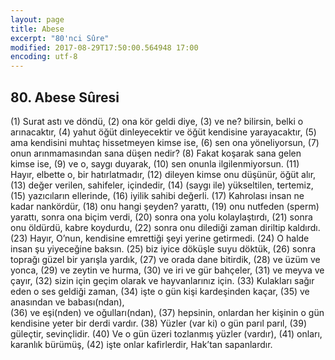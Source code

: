 ```yaml
---
layout: page
title: Abese
excerpt: "80'nci Sûre"
modified: 2017-08-29T17:50:00.564948 17:00
encoding: utf-8
---
```


## 80. Abese Sûresi

(1) Surat astı ve döndü,
(2) ona kör geldi diye,
(3) ve ne? bilirsin, belki o arınacaktır,
(4) yahut öğüt dinleyecektir ve öğüt kendisine yarayacaktır,
(5) ama kendisini muhtaç hissetmeyen kimse ise,
(6) sen ona yöneliyorsun,
(7) onun arınmamasından sana düşen nedir?
(8) Fakat koşarak sana gelen kimse ise, 
(9) ve o, saygı duyarak,
(10) sen onunla ilgilenmiyorsun.
(11) Hayır, elbette o, bir hatırlatmadır,
(12) dileyen kimse onu düşünür, öğüt alır,
(13) değer verilen, sahifeler, içindedir,
(14) (saygı ile) yükseltilen, tertemiz,
(15) yazıcıların ellerinde,
(16) iyilik sahibi değerli.
(17) Kahrolası insan ne kadar nankördür,
(18) onu hangi şeyden? yarattı,
(19) onu nutfeden (sperm) yarattı, sonra ona biçim verdi,
(20) sonra ona yolu kolaylaştırdı,
(21) sonra onu öldürdü, kabre koydurdu,
(22) sonra onu dilediği zaman diriltip kaldırdı.
(23) Hayır, O’nun, kendisine emrettiği şeyi yerine getirmedi.
(24) O halde insan şu yiyeceğine baksın.
(25) biz iyice döküşle suyu döktük,
(26) sonra toprağı güzel bir yarışla yardık,
(27) ve orada dane bitirdik,
(28) ve üzüm ve yonca,
(29) ve zeytin ve hurma,
(30) ve iri ve gür bahçeler,
(31) ve meyva ve çayır,
(32) sizin için geçim olarak ve hayvanlarınız için.
(33) Kulakları sağır eden o ses geldiği zaman,
(34) işte o gün kişi kardeşinden kaçar,
(35) ve anasından ve babası(ndan),	
(36) ve eşi(nden) ve oğulları(ndan),
(37) hepsinin, onlardan her kişinin o gün kendisine yeter bir derdi vardır.
(38) Yüzler (var ki) o gün parıl parıl,
(39) güleçtir, sevinçlidir. 
(40) Ve o gün üzeri tozlanmış yüzler (vardır),
(41) onları, karanlık bürümüş, 
(42) işte onlar kafirlerdir, Hak’tan sapanlardır.
